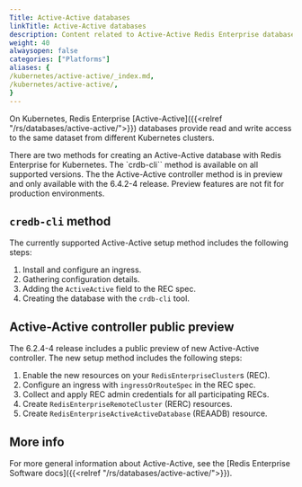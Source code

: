 ```yaml
---
Title: Active-Active databases
linkTitle: Active-Active databases
description: Content related to Active-Active Redis Enterprise databases for Kubernetes. 
weight: 40
alwaysopen: false
categories: ["Platforms"]
aliases: {
/kubernetes/active-active/_index.md,
/kubernetes/active-active/,
}
---
```


On Kubernetes, Redis Enterprise [Active-Active]({{<relref "/rs/databases/active-active/">}}) databases provide read and write access to the same dataset from different Kubernetes clusters.

There are two methods for creating an Active-Active database with Redis Enterprise for Kubernetes. The `crdb-cli`` method is available on all supported versions. The the Active-Active controller method is in preview and only available with the 6.4.2-4 release. Preview features are not fit for production environments.

## `credb-cli` method

The currently supported Active-Active setup method includes the following steps:

1. Install and configure an ingress.
2. Gathering configuration details.
3. Adding the `ActiveActive` field to the REC spec.
4. Creating the database with the `crdb-cli` tool.

## Active-Active controller public preview

The 6.2.4-4 release includes a public preview of new Active-Active controller. The new setup method includes the following steps:

1. Enable the new resources on your `RedisEnterpriseCluster`s (REC).
2. Configure an ingress with `ingressOrRouteSpec` in the REC spec.
3. Collect and apply REC admin credentials for all participating RECs.
4. Create `RedisEnterpriseRemoteCluster` (RERC) resources.
5. Create `RedisEnterpriseActiveActiveDatabase` (REAADB) resource.


## More info

For more general information about Active-Active, see the [Redis Enterprise Software docs]({{<relref "/rs/databases/active-active/">}}).
